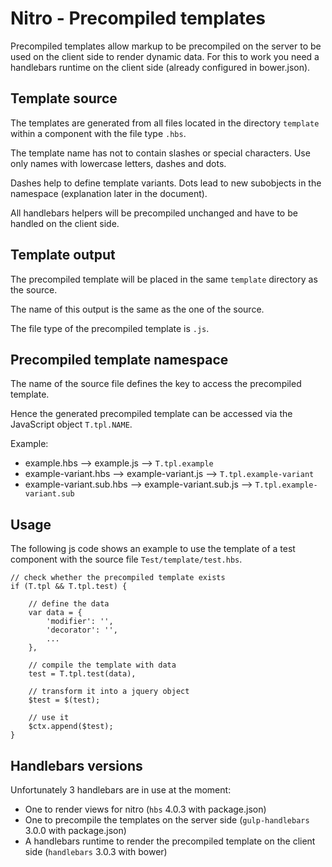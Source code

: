 # Nitro - Precompiled templates

Precompiled templates allow markup to be precompiled on the server to be used on the client side to render dynamic data.
For this to work you need a handlebars runtime on the client side (already configured in bower.json).

## Template source
The templates are generated from all files located in the directory `template` within a component with the file type `.hbs`.

The template name has not to contain slashes or special characters. Use only names with lowercase letters, dashes and dots.

Dashes help to define template variants. Dots lead to new subobjects in the namespace (explanation later in the document).

All handlebars helpers will be precompiled unchanged and have to be handled on the client side.

## Template output
The precompiled template will be placed in the same `template` directory as the source.

The name of this output is the same as the one of the source.

The file type of the precompiled template is `.js`.

## Precompiled template namespace
The name of the source file defines the key to access the precompiled template.

Hence the generated precompiled template can be accessed via the JavaScript object `T.tpl.NAME`.

Example:

* example.hbs --> example.js --> `T.tpl.example`
* example-variant.hbs --> example-variant.js --> `T.tpl.example-variant`
* example-variant.sub.hbs --> example-variant.sub.js --> `T.tpl.example-variant.sub`

## Usage

The following js code shows an example to use the template of a test component with the source file `Test/template/test.hbs`.

    // check whether the precompiled template exists
    if (T.tpl && T.tpl.test) {
    
        // define the data
        var data = {
            'modifier': '',
            'decorator': '',
            ...
        },
    
        // compile the template with data
        test = T.tpl.test(data),
    
        // transform it into a jquery object
        $test = $(test);
        
        // use it
        $ctx.append($test);
    }

## Handlebars versions
Unfortunately 3 handlebars are in use at the moment:

* One to render views for nitro (`hbs` 4.0.3 with package.json)
* One to precompile the templates on the server side (`gulp-handlebars` 3.0.0 with package.json)
* A handlebars runtime to render the precompiled template on the client side (`handlebars` 3.0.3 with bower)  

